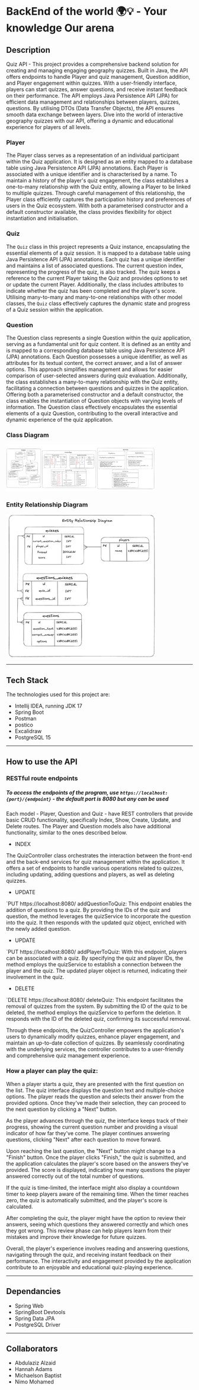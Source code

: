 # BackEnd of the world 🌍💡 - Your knowledge Our arena


## Description

Quiz API - This project provides a comprehensive backend solution for creating and managing engaging geography quizzes. Built in Java, the API offers endpoints to handle Player and quiz management, Question addition, and Player engagement within quizzes. With a user-friendly interface, players can start quizzes, answer questions, and receive instant feedback on their performance. The API employs Java Persistence API (JPA) for efficient data management and relationships between players, quizzes, questions. By utilising DTOs (Data Transfer Objects), the API ensures smooth data exchange between layers. Dive into the world of interactive geography quizzes with our API, offering a dynamic and educational experience for players of all levels.

### Player
The Player class serves as a representation of an individual participant within the Quiz application. It is designed as an entity mapped to a database table using Java Persistence API (JPA) annotations. Each Player is associated with a unique identifier and is characterised by a name. To maintain a history of the player's quiz engagement, the class establishes a one-to-many relationship with the Quiz entity, allowing a Player to be linked to multiple quizzes. Through careful management of this relationship, the Player class efficiently captures the participation history and preferences of users in the Quiz ecosystem. With both a parameterised constructor and a default constructor available, the class provides flexibility for object instantiation and initialisation.

### Quiz
The `Quiz` class in this project represents a Quiz instance, encapsulating the essential elements of a quiz session. It is mapped to a database table using Java Persistence API (JPA) annotations. Each quiz has a unique identifier and maintains a list of associated questions. The current question index, representing the progress of the quiz, is also tracked. The quiz keeps a reference to the current Player taking the Quiz and provides options to set or update the current Player. Additionally, the class includes attributes to indicate whether the quiz has been completed and the player's score. Utilising many-to-many and many-to-one relationships with other model classes, the `Quiz` class effectively captures the dynamic state and progress of a Quiz session within the application.
 

### Question
The Question class represents a single Question within the quiz application, serving as a fundamental unit for quiz content. It is defined as an entity and is mapped to a corresponding database table using Java Persistence API (JPA) annotations. Each Question possesses a unique identifier, as well as attributes for its textual content, the correct answer, and a list of answer options. This approach simplifies management and allows for easier comparison of user-selected answers during quiz evaluation. Additionally, the class establishes a many-to-many relationship with the Quiz entity, facilitating a connection between questions and quizzes in the application. Offering both a parameterised constructor and a default constructor, the class enables the instantiation of Question objects with varying levels of information. The Question class effectively encapsulates the essential elements of a quiz Question, contributing to the overall interactive and dynamic experience of the quiz application.

 
 ### Class Diagram
 
<img src="./UML.png" alt="class diagram" width="80%"/> 


### Entity Relationship Diagram
<img src="./ERD.png" alt="entity relationship diagram" width="80%"/>

-------------

## Tech Stack

The technologies used for this project are:
- Intellij IDEA, running JDK 17
- Spring Boot
- Postman
- postico
- Excalidraw
- PostgreSQL 15


-------------


## How to use the API

### RESTful route endpoints

##### To access the endpoints of the program, use `https://localhost:{port}/{endpoint}` - the default port is 8080 but any can be used

Each model - Player, Question and Quiz - have REST controllers that provide basic CRUD functionality, specifically Index, Show, Create, Update, and Delete routes. The Player and Question models also have additional functionality, similar to the ones described below.

- INDEX
  
The QuizController class orchestrates the interaction between the front-end and the back-end services for quiz management within the application. It offers a set of endpoints to handle various operations related to quizzes, including updating, adding questions and players, as well as deleting quizzes.

- UPDATE
  
`PUT https://localhost:8080/
addQuestionToQuiz: This endpoint enables the addition of questions to a quiz. By providing the IDs of the quiz and question, the method leverages the quizService to incorporate the question into the quiz. It then responds with the updated quiz object, enriched with the newly added question.

- UPDATE
  
`PUT https://localhost:8080/
addPlayerToQuiz: With this endpoint, players can be associated with a quiz. By specifying the quiz and player IDs, the method employs the quizService to establish a connection between the player and the quiz. The updated player object is returned, indicating their involvement in the quiz.

- DELETE
  
`DELETE https://localhost:8080/
deleteQuiz: This endpoint facilitates the removal of quizzes from the system. By submitting the ID of the quiz to be deleted, the method employs the quizService to perform the deletion. It responds with the ID of the deleted quiz, confirming its successful removal.

Through these endpoints, the QuizController empowers the application's users to dynamically modify quizzes, enhance player engagement, and maintain an up-to-date collection of quizzes. By seamlessly coordinating with the underlying services, the controller contributes to a user-friendly and comprehensive quiz management experience.

### How a player can play the quiz: 

When a player starts a quiz, they are presented with the first question on the list. The quiz interface displays the question text and multiple-choice options. The player reads the question and selects their answer from the provided options. Once they've made their selection, they can proceed to the next question by clicking a "Next" button.

As the player advances through the quiz, the interface keeps track of their progress, showing the current question number and providing a visual indicator of how far they've come. The player continues answering questions, clicking "Next" after each question to move forward.

Upon reaching the last question, the "Next" button might change to a "Finish" button. Once the player clicks "Finish," the quiz is submitted, and the application calculates the player's score based on the answers they've provided. The score is displayed, indicating how many questions the player answered correctly out of the total number of questions.

If the quiz is time-limited, the interface might also display a countdown timer to keep players aware of the remaining time. When the timer reaches zero, the quiz is automatically submitted, and the player's score is calculated.

After completing the quiz, the player might have the option to review their answers, seeing which questions they answered correctly and which ones they got wrong. This review phase can help players learn from their mistakes and improve their knowledge for future quizzes.

Overall, the player's experience involves reading and answering questions, navigating through the quiz, and receiving instant feedback on their performance. The interactivity and engagement provided by the application contribute to an enjoyable and educational quiz-playing experience.

----------------

## Dependancies
- Spring Web
- SpringBoot Devtools
- Spring Data JPA
- PostgreSQL Driver

----------------

## Collaborators
- Abdulaziz Alzaid
- Hannah Adams
- Michaelson Baptist
- Nimo Mohamed
